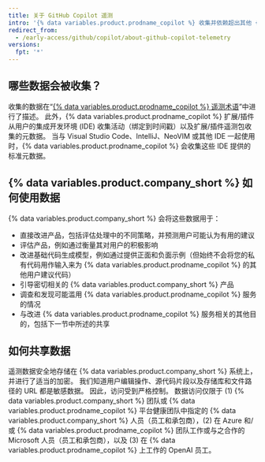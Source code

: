 ```yaml
---
title: 关于 GitHub Copilot 遥测
intro: '{% data variables.product.prodname_copilot %} 收集并依赖超出其他 {% data variables.product.company_short %} 产品和服务收集的额外遥测数据。'
redirect_from:
  - /early-access/github/copilot/about-github-copilot-telemetry
versions:
  fpt: '*'
---
```


## 哪些数据会被收集？

收集的数据在“[{% data variables.product.prodname_copilot %} 遥测术语](/github/copilot/github-copilot-telemetry-terms)”中进行了描述。 此外，{% data variables.product.prodname_copilot %} 扩展/插件从用户的集成开发环境 (IDE) 收集活动（绑定到时间戳）以及扩展/插件遥测包收集的元数据。 当与 Visual Studio Code、IntelliJ、NeoVIM 或其他 IDE 一起使用时，{% data variables.product.prodname_copilot %} 会收集这些 IDE 提供的标准元数据。

## {% data variables.product.company_short %} 如何使用数据

{% data variables.product.company_short %} 会将这些数据用于：

- 直接改进产品，包括评估处理中的不同策略，并预测用户可能认为有用的建议
- 评估产品，例如通过衡量其对用户的积极影响
- 改进基础代码生成模型，例如通过提供正面和负面示例（但始终不会将您的私有代码用作输入来为 {% data variables.product.prodname_copilot %} 的其他用户建议代码）
- 引导密切相关的 {% data variables.product.company_short %} 产品
- 调查和发现可能滥用 {% data variables.product.prodname_copilot %} 服务的情况
- 与改进 {% data variables.product.prodname_copilot %} 服务相关的其他目的，包括下一节中所述的共享

## 如何共享数据

遥测数据安全地存储在 {% data variables.product.company_short %} 系统上，并进行了适当的加密。 我们知道用户编辑操作、源代码片段以及存储库和文件路径的 URL 都是敏感数据。 因此，访问受到严格控制。 数据访问仅限于 (1) {% data variables.product.company_short %} 团队或 {% data variables.product.prodname_copilot %} 平台健康团队中指定的 {% data variables.product.company_short %} 人员（员工和承包商），(2) 在 Azure 和/或 {% data variables.product.prodname_copilot %} 团队工作或与之合作的 Microsoft 人员（员工和承包商），以及 (3) 在 {% data variables.product.prodname_copilot %} 上工作的 OpenAI 员工。

